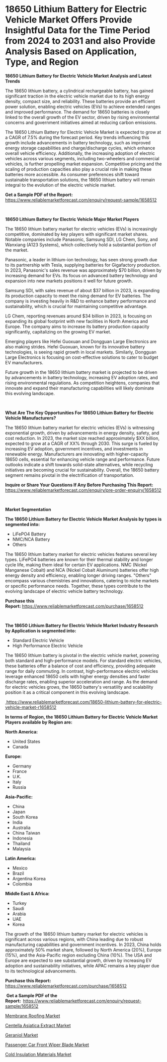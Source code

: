<p><h1>18650 Lithium Battery for Electric Vehicle Market Offers Provide Insightful Data for the Time Period from 2024 to 2031 and also Provide Analysis Based on Application, Type, and Region</h1></p><p><strong>18650 Lithium Battery for Electric Vehicle Market Analysis and Latest Trends</strong></p>
<p><p>The 18650 lithium battery, a cylindrical rechargeable battery, has gained significant traction in the electric vehicle market due to its high energy density, compact size, and reliability. These batteries provide an efficient power solution, enabling electric vehicles (EVs) to achieve extended ranges and improved performance. The demand for 18650 batteries is closely linked to the overall growth of the EV sector, driven by rising environmental concerns and government initiatives aimed at reducing carbon emissions.</p><p>The 18650 Lithium Battery for Electric Vehicle Market is expected to grow at a CAGR of 7.5% during the forecast period. Key trends influencing this growth include advancements in battery technology, such as improved energy storage capabilities and charge/discharge cycles, which enhance overall vehicle efficiency. Additionally, the increasing adoption of electric vehicles across various segments, including two-wheelers and commercial vehicles, is further propelling market expansion. Competitive pricing and the scaling of production capacities also play a crucial role in making these batteries more accessible. As consumer preferences shift toward sustainable transportation solutions, the 18650 lithium battery will remain integral to the evolution of the electric vehicle market.</p></p>
<p><strong>Get a Sample PDF of the Report:&nbsp;</strong> <a href="https://www.reliablemarketforecast.com/enquiry/request-sample/1658512?utm_campaign=1874&utm_medium=2&utm_source=Github&utm_content=ia&utm_term=09122024&utm_id=18650-lithium-battery-for-electric-vehicle">https://www.reliablemarketforecast.com/enquiry/request-sample/1658512</a></p>
<p>&nbsp;</p>
<p><strong>18650 Lithium Battery for Electric Vehicle Major Market Players</strong></p>
<p><p>The 18650 lithium battery market for electric vehicles (EVs) is increasingly competitive, dominated by key players with significant market shares. Notable companies include Panasonic, Samsung SDI, LG Chem, Sony, and Wanxiang (A123 Systems), which collectively hold a substantial portion of the market.</p><p>Panasonic, a leader in lithium-ion technology, has seen strong growth due to its partnership with Tesla, supplying batteries for Gigafactory production. In 2023, Panasonic's sales revenue was approximately $70 billion, driven by increasing demand for EVs. Its focus on advanced battery technology and expansion into new markets positions it well for future growth.</p><p>Samsung SDI, with sales revenue of about $37 billion in 2023, is expanding its production capacity to meet the rising demand for EV batteries. The company is investing heavily in R&D to enhance battery performance and sustainability, which is crucial for maintaining competitive advantage.</p><p>LG Chem, reporting revenues around $34 billion in 2023, is focusing on expanding its global footprint with new facilities in North America and Europe. The company aims to increase its battery production capacity significantly, capitalizing on the growing EV market.</p><p>Emerging players like Hefei Guoxuan and Dongguan Large Electronics are also making strides. Hefei Guoxuan, known for its innovative battery technologies, is seeing rapid growth in local markets. Similarly, Dongguan Large Electronics is focusing on cost-effective solutions to cater to budget EV manufacturers.</p><p>Future growth in the 18650 lithium battery market is projected to be driven by advancements in battery technology, increasing EV adoption rates, and rising environmental regulations. As competition heightens, companies that innovate and expand their manufacturing capabilities will likely dominate this evolving landscape.</p></p>
<p>&nbsp;</p>
<p><strong>What Are The Key Opportunities For 18650 Lithium Battery for Electric Vehicle Manufacturers?</strong></p>
<p><p>The 18650 lithium battery market for electric vehicles (EVs) is witnessing exponential growth, driven by advancements in energy density, safety, and cost reduction. In 2023, the market size reached approximately $XX billion, expected to grow at a CAGR of XX% through 2030. This surge is fueled by increasing EV adoption, government incentives, and investments in renewable energy. Manufacturers are innovating with higher-capacity 18650 cells, essential for enhancing vehicle range and performance. Future outlooks indicate a shift towards solid-state alternatives, while recycling initiatives are becoming crucial for sustainability. Overall, the 18650 battery segment remains pivotal in the electrification of transportation.</p></p>
<p><strong>Inquire or Share Your Questions If Any Before Purchasing This Report:</strong> <a href="https://www.reliablemarketforecast.com/enquiry/pre-order-enquiry/1658512?utm_campaign=1874&utm_medium=2&utm_source=Github&utm_content=ia&utm_term=09122024&utm_id=18650-lithium-battery-for-electric-vehicle">https://www.reliablemarketforecast.com/enquiry/pre-order-enquiry/1658512</a></p>
<p>&nbsp;</p>
<p><strong>Market Segmentation</strong></p>
<p><strong>The 18650 Lithium Battery for Electric Vehicle Market Analysis by types is segmented into:</strong></p>
<p><ul><li>LiFePO4 Battery</li><li>NMC/NCA Battery</li><li>Others</li></ul></p>
<p><p>The 18650 lithium battery market for electric vehicles features several key types. LiFePO4 batteries are known for their thermal stability and longer cycle life, making them ideal for certain EV applications. NMC (Nickel Manganese Cobalt) and NCA (Nickel Cobalt Aluminum) batteries offer high energy density and efficiency, enabling longer driving ranges. "Others" encompass various chemistries and innovations, catering to niche markets or specific performance needs. Together, these types contribute to the evolving landscape of electric vehicle battery technology.</p></p>
<p><strong>Purchase this Report:&nbsp;</strong><a href="https://www.reliablemarketforecast.com/purchase/1658512?utm_campaign=1874&utm_medium=2&utm_source=Github&utm_content=ia&utm_term=09122024&utm_id=18650-lithium-battery-for-electric-vehicle">https://www.reliablemarketforecast.com/purchase/1658512</a></p>
<p>&nbsp;</p>
<p><strong>The 18650 Lithium Battery for Electric Vehicle Market Industry Research by Application is segmented into:</strong></p>
<p><ul><li>Standard Electric Vehicle</li><li>High Performance Electric Vehicle</li></ul></p>
<p><p>The 18650 lithium battery is pivotal in the electric vehicle market, powering both standard and high-performance models. For standard electric vehicles, these batteries offer a balance of cost and efficiency, providing adequate range for daily commuting. In contrast, high-performance electric vehicles leverage enhanced 18650 cells with higher energy densities and faster discharge rates, enabling superior acceleration and range. As the demand for electric vehicles grows, the 18650 battery's versatility and scalability position it as a critical component in this evolving landscape.</p></p>
<p><a href="https://www.reliablemarketforecast.com/18650-lithium-battery-for-electric-vehicle-market-r1658512?utm_campaign=1874&utm_medium=2&utm_source=Github&utm_content=ia&utm_term=09122024&utm_id=18650-lithium-battery-for-electric-vehicle">&nbsp;https://www.reliablemarketforecast.com/18650-lithium-battery-for-electric-vehicle-market-r1658512</a></p>
<p><strong>In terms of Region, the 18650 Lithium Battery for Electric Vehicle Market Players available by Region are:</strong></p>
<p>
    <p> <strong> North America: </strong>
        <ul>
            <li>United States</li>
            <li>Canada</li>
        </ul>
        </p> 
    <p> <strong> Europe: </strong>
        <ul>
            <li>Germany</li>
            <li>France</li>
            <li>U.K.</li>
            <li>Italy</li>
            <li>Russia</li>
        </ul>
        </p> 
    <p> <strong> Asia-Pacific: </strong>
        <ul>
            <li>China</li>
            <li>Japan</li>
            <li>South Korea</li>
            <li>India</li>
            <li>Australia</li>
            <li>China Taiwan</li>
            <li>Indonesia</li>
            <li>Thailand</li>
            <li>Malaysia</li>
        </ul>
        </p> 
    <p> <strong> Latin America: </strong>
        <ul>
            <li>Mexico</li>
            <li>Brazil</li>
            <li>Argentina Korea</li>
            <li>Colombia</li>
        </ul>
        </p> 
    <p> <strong> Middle East & Africa: </strong>
        <ul>
            <li>Turkey</li>
            <li>Saudi</li>
            <li>Arabia</li>
            <li>UAE</li>
            <li>Korea</li>
        </ul>
    </p>
    </p>
<p><p>The growth of the 18650 lithium battery market for electric vehicles is significant across various regions, with China leading due to robust manufacturing capabilities and government incentives. In 2023, China holds approximately 50% market share, followed by North America (20%), Europe (15%), and the Asia-Pacific region excluding China (10%). The USA and Europe are expected to see substantial growth, driven by increasing EV adoption and sustainability initiatives, while APAC remains a key player due to its technological advancements.</p></p>
<p><strong>Purchase this Report: </strong><a href="https://www.reliablemarketforecast.com/purchase/1658512?utm_campaign=1874&utm_medium=2&utm_source=Github&utm_content=ia&utm_term=09122024&utm_id=18650-lithium-battery-for-electric-vehicle">https://www.reliablemarketforecast.com/purchase/1658512</a></p>
<p>&nbsp;<strong>Get a Sample PDF of the Report:&nbsp;&nbsp;</strong><a href="https://www.reliablemarketforecast.com/enquiry/request-sample/1658512?utm_campaign=1874&utm_medium=2&utm_source=Github&utm_content=ia&utm_term=09122024&utm_id=18650-lithium-battery-for-electric-vehicle">https://www.reliablemarketforecast.com/enquiry/request-sample/1658512</a></p>
<p><strong></strong></p>
<p><p><a href="https://www.linkedin.com/pulse/th-score-market-0ptye?utm_campaign=1874&utm_medium=2&utm_source=Github&utm_content=ia&utm_term=09122024&utm_id=18650-lithium-battery-for-electric-vehicle">Membrane Roofing Market</a></p><p><a href="https://www.linkedin.com/pulse/th-score-market-0ptye?utm_campaign=1874&utm_medium=2&utm_source=Github&utm_content=ia&utm_term=09122024&utm_id=18650-lithium-battery-for-electric-vehicle">Centella Asiatica Extract Market</a></p><p><a href="https://www.linkedin.com/pulse/geraniol-industry-report-market-share-growth-trends-73-avxhf?utm_campaign=1874&utm_medium=2&utm_source=Github&utm_content=ia&utm_term=09122024&utm_id=18650-lithium-battery-for-electric-vehicle">Geraniol Market</a></p><p><a href="https://github.com/ChiragRP21/Market-Research-Report-List-6/blob/main/passenger-car-front-wiper-blade-market.md?utm_campaign=1874&utm_medium=2&utm_source=Github&utm_content=ia&utm_term=09122024&utm_id=18650-lithium-battery-for-electric-vehicle">Passenger Car Front Wiper Blade Market</a></p><p><a href="https://www.linkedin.com/pulse/th-score-market-0ptye?utm_campaign=1874&utm_medium=2&utm_source=Github&utm_content=ia&utm_term=09122024&utm_id=18650-lithium-battery-for-electric-vehicle">Cold Insulation Materials Market</a></p></p>